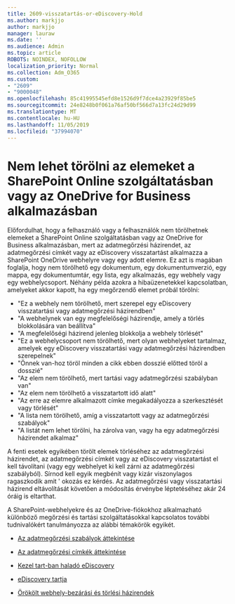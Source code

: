 ```yaml
---
title: 2609-visszatartás-or-eDiscovery-Hold
ms.author: markjjo
author: markjjo
manager: lauraw
ms.date: ''
ms.audience: Admin
ms.topic: article
ROBOTS: NOINDEX, NOFOLLOW
localization_priority: Normal
ms.collection: Adm_O365
ms.custom:
- "2609"
- "9000048"
ms.openlocfilehash: 85c41995545efd8e1526d9f7dce4a23929f85be5
ms.sourcegitcommit: 24e8248b0f061a76af50bf566d7a13fc24d29d99
ms.translationtype: MT
ms.contentlocale: hu-HU
ms.lasthandoff: 11/05/2019
ms.locfileid: "37994070"
---
```

# <a name="unable-to-delete-items-in-sharepoint-online-or-onedrive-for-business"></a>Nem lehet törölni az elemeket a SharePoint Online szolgáltatásban vagy az OneDrive for Business alkalmazásban

Előfordulhat, hogy a felhasználó vagy a felhasználók nem törölhetnek elemeket a SharePoint Online szolgáltatásban vagy az OneDrive for Business alkalmazásban, mert az adatmegőrzési házirendet, az adatmegőrzési címkét vagy az eDiscovery visszatartást alkalmazza a SharePoint OneDrive webhelyre vagy egy adott elemre. Ez azt is magában foglalja, hogy nem törölhető egy dokumentum, egy dokumentumverzió, egy mappa, egy dokumentumtár, egy lista, egy alkalmazás, egy webhely vagy egy webhelycsoport. Néhány példa azokra a hibaüzenetekkel kapcsolatban, amelyeket akkor kapott, ha egy megőrzendő elemet próbál törölni:

- "Ez a webhely nem törölhető, mert szerepel egy eDiscovery visszatartási vagy adatmegőrzési házirendben"
- "A webhelynek van egy megfelelőségi házirendje, amely a törlés blokkolására van beállítva"
- "A megfelelőségi házirend jelenleg blokkolja a webhely törlését"
- "Ez a webhelycsoport nem törölhető, mert olyan webhelyeket tartalmaz, amelyek egy eDiscovery visszatartási vagy adatmegőrzési házirendben szerepelnek"
- "Önnek van-hoz töröl minden a cikk ebben dosszié előtted töröl a dosszié"
- "Az elem nem törölhető, mert tartási vagy adatmegőrzési szabályban van"
- "Az elem nem törölhető a visszatartott idő alatt"
- "Az erre az elemre alkalmazott címke megakadályozza a szerkesztését vagy törlését"
- "A lista nem törölhető, amíg a visszatartott vagy az adatmegőrzési szabályok"
- "A listát nem lehet törölni, ha zárolva van, vagy ha egy adatmegőrzési házirendet alkalmaz"

A fenti esetek egyikében törölt elemek törléséhez az adatmegőrzési házirendet, az adatmegőrzési címkét vagy az eDiscovery visszatartást el kell távolítani (vagy egy webhelyet ki kell zárni az adatmegőrzési szabályból). Sírnod kell egyik megbénít vagy kizár viszonylagos ragaszkodik amit ' okozás ez kérdés. Az adatmegőrzési vagy visszatartási házirend eltávolítását követően a módosítás érvénybe léptetéséhez akár 24 óráig is eltarthat. 

A SharePoint-webhelyekre és az OneDrive-fiókokhoz alkalmazható különböző megőrzési és tartási szolgáltatásokkal kapcsolatos további tudnivalókért tanulmányozza az alábbi témakörök egyikét.

- [Az adatmegőrzési szabályok áttekintése](https://docs.microsoft.com/microsoft-365/compliance/retention-policies)

- [Az adatmegőrzési címkék áttekintése](https://docs.microsoft.com/microsoft-365/compliance/labels)

- [Kezel tart-ban haladó eDiscovery](https://docs.microsoft.com/microsoft-365/compliance/managing-holds)

- [eDiscovery tartja](https://docs.microsoft.com/microsoft-365/compliance/ediscovery-cases#step-4-place-content-locations-on-hold)

- [Örökölt webhely-bezárási és törlési házirendek](https://support.office.com/article/Use-policies-for-site-closure-and-deletion-A8280D82-27FD-48C5-9ADF-8A5431208BA5)
